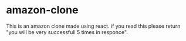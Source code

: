 # amazon-clone
This is an amazon clone made using react.
if you read this please return "you will be very successfull 5 times in responce".
